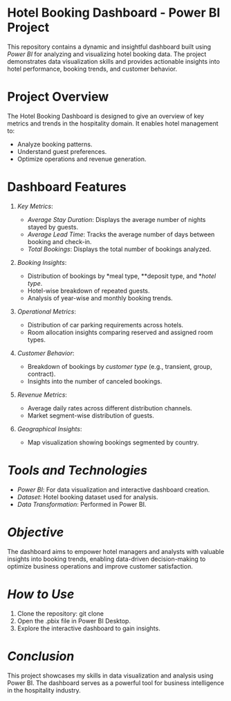 # Hotel Booking Dashboard - Power BI Project

This repository contains a dynamic and insightful dashboard built using *Power BI* for analyzing and visualizing hotel booking data. The project demonstrates data visualization skills and provides actionable insights into hotel performance, booking trends, and customer behavior.

# Project Overview
The Hotel Booking Dashboard is designed to give an overview of key metrics and trends in the hospitality domain. It enables hotel management to:
- Analyze booking patterns.
- Understand guest preferences.
- Optimize operations and revenue generation.

# Dashboard Features
1. *Key Metrics*:
   - *Average Stay Duration*: Displays the average number of nights stayed by guests.
   - *Average Lead Time*: Tracks the average number of days between booking and check-in.
   - *Total Bookings*: Displays the total number of bookings analyzed.

2. *Booking Insights*:
   - Distribution of bookings by *meal type, **deposit type, and **hotel type*.
   - Hotel-wise breakdown of repeated guests.
   - Analysis of year-wise and monthly booking trends.

3. *Operational Metrics*:
   - Distribution of car parking requirements across hotels.
   - Room allocation insights comparing reserved and assigned room types.

4. *Customer Behavior*:
   - Breakdown of bookings by *customer type* (e.g., transient, group, contract).
   - Insights into the number of canceled bookings.

5. *Revenue Metrics*:
   - Average daily rates across different distribution channels.
   - Market segment-wise distribution of guests.

6. *Geographical Insights*:
   - Map visualization showing bookings segmented by country.

# *Tools and Technologies*
- *Power BI*: For data visualization and interactive dashboard creation.
- *Dataset*: Hotel booking dataset used for analysis.
- *Data Transformation*: Performed in Power BI.

# *Objective*
The dashboard aims to empower hotel managers and analysts with valuable insights into booking trends, enabling data-driven decision-making to optimize business operations and improve customer satisfaction.

# *How to Use*
1. Clone the repository:
    git clone <repository-url> 
2. Open the .pbix file in Power BI Desktop.
3. Explore the interactive dashboard to gain insights.

 # *Conclusion*
This project showcases my skills in data visualization and analysis using Power BI. The dashboard serves as a powerful tool for business intelligence in the hospitality industry.
